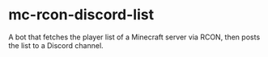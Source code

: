# mc-rcon-discord-list
A bot that fetches the player list of a Minecraft server via RCON, then posts the list to a Discord channel.